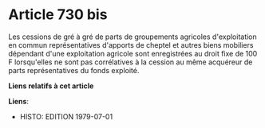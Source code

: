 # Article 730 bis

Les cessions de gré à gré de parts de groupements agricoles d'exploitation en commun représentatives d'apports de cheptel et
autres biens mobiliers dépendant d'une exploitation agricole sont enregistrées au droit fixe de 100 F lorsqu'elles ne sont
pas corrélatives à la cession au même acquéreur de parts représentatives du fonds exploité.

**Liens relatifs à cet article**

**Liens**:

  - HISTO: EDITION 1979-07-01
